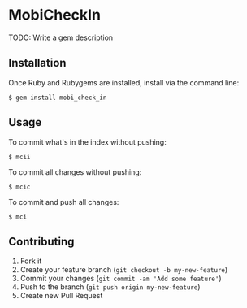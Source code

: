 # MobiCheckIn

TODO: Write a gem description

## Installation

Once Ruby and Rubygems are installed, install via the command line:

    $ gem install mobi_check_in

## Usage

To commit what's in the index without pushing:

    $ mcii

To commit all changes without pushing:

    $ mcic

To commit and push all changes:

    $ mci

## Contributing

1. Fork it
2. Create your feature branch (`git checkout -b my-new-feature`)
3. Commit your changes (`git commit -am 'Add some feature'`)
4. Push to the branch (`git push origin my-new-feature`)
5. Create new Pull Request
